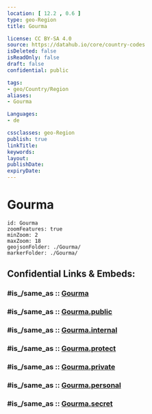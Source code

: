 ```yaml
---
location: [ 12.2 , 0.6 ] 
type: geo-Region
title: Gourma

license: CC BY-SA 4.0
source: https://datahub.io/core/country-codes
isDeleted: false
isReadOnly: false
draft: false
confidential: public

tags:
- geo/Country/Region
aliases:
- Gourma

Languages:
- de

cssclasses: geo-Region
publish: true
linkTitle: 
keywords: 
layout: 
publishDate: 
expiryDate: 
---
```


# Gourma

```leaflet
id: Gourma
zoomFeatures: true 
minZoom: 2 
maxZoom: 18
geojsonFolder: ./Gourma/
markerFolder: ./Gourma/
```


## Confidential Links & Embeds: 

### #is_/same_as :: [Gourma](/_Standards/Earth/Continent/Africa/Africa~West/Burkina_Faso/Regions~Burkina_Faso/Est/counties~Est/Gourma.md) 

### #is_/same_as :: [Gourma.public](/_public/Earth/Continent/Africa/Africa~West/Burkina_Faso/Regions~Burkina_Faso/Est/counties~Est/Gourma.public.md) 

### #is_/same_as :: [Gourma.internal](/_internal/Earth/Continent/Africa/Africa~West/Burkina_Faso/Regions~Burkina_Faso/Est/counties~Est/Gourma.internal.md) 

### #is_/same_as :: [Gourma.protect](/_protect/Earth/Continent/Africa/Africa~West/Burkina_Faso/Regions~Burkina_Faso/Est/counties~Est/Gourma.protect.md) 

### #is_/same_as :: [Gourma.private](/_private/Earth/Continent/Africa/Africa~West/Burkina_Faso/Regions~Burkina_Faso/Est/counties~Est/Gourma.private.md) 

### #is_/same_as :: [Gourma.personal](/_personal/Earth/Continent/Africa/Africa~West/Burkina_Faso/Regions~Burkina_Faso/Est/counties~Est/Gourma.personal.md) 

### #is_/same_as :: [Gourma.secret](/_secret/Earth/Continent/Africa/Africa~West/Burkina_Faso/Regions~Burkina_Faso/Est/counties~Est/Gourma.secret.md)

